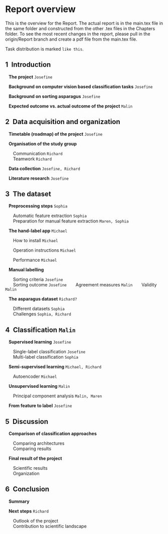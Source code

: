 # Report overview

This is the overview for the Report. The actual report is in the main.tex file in the same folder and constructed from the other .tex files in the Chapters folder. To see the most recent changes in the report, please pull in the origin/Report branch and create a pdf file from the main.tex file. 
    
Task distribution is marked `like this`.  

## 1&ensp;Introduction  
&ensp; **The project**  `Josefine`
  
&ensp; **Background on computer vision based classification tasks**  `Josefine`
  
&ensp; **Background on sorting asparagus**  `Josefine`
  
&ensp; **Expected outcome vs. actual outcome of the project**  `Malin`

## 2&ensp;Data acquisition and organization
&ensp; **Timetable (roadmap) of the project**  `Josefine`
  
&ensp; **Organisation of the study group**  
  
&ensp;&ensp;&ensp; Communication  `Richard`  
&ensp;&ensp;&ensp; Teamwork  `Richard`  
  
&ensp; **Data collection**  `Josefine, Richard`
  
&ensp; **Literature research**  `Josefine`

## 3&ensp;The dataset
&ensp; **Preprocessing steps**  `Sophia` 
  
&ensp;&ensp;&ensp; Automatic feature extraction  `Sophia`  
&ensp;&ensp;&ensp; Preparation for manual feature extraction  `Maren, Sophia` 
  
&ensp; **The hand-label app**  `Michael`
  
&ensp;&ensp;&ensp; How to install `Michael`

&ensp;&ensp;&ensp; Operation instructions `Michael`

&ensp;&ensp;&ensp; Performance  `Michael`
  
&ensp; **Manual labelling**  
  
&ensp;&ensp;&ensp; Sorting criteria  `Josefine`  
&ensp;&ensp;&ensp; Sorting outcome  `Josefine`
&ensp;&ensp;&ensp; Agreement measures `Malin`
&ensp;&ensp;&ensp; Validity `Malin`
  
&ensp; **The asparagus dataset**  `Richard?` 
  
&ensp;&ensp;&ensp; Different datasets  `Sophia`  
&ensp;&ensp;&ensp; Challenges   `Sophia, Richard`
  
## 4&ensp;Classification `Malin`
&ensp; **Supervised learning**  `Josefine`  
  
&ensp;&ensp;&ensp; Single-label classification  `Josefine`  
&ensp;&ensp;&ensp; Multi-label classification  `Sophia` 
  
&ensp; **Semi-supervised learning**   `Michael, Richard`
  
&ensp;&ensp;&ensp; Autoencoder  `Michael` 
  
&ensp; **Unsupervised learning**  `Malin` 
  
&ensp;&ensp;&ensp; Principal component analysis  `Malin, Maren` 
  
&ensp; **From feature to label**  `Josefine` 

## 5&ensp;Discussion
&ensp; **Comparison of classification approaches**  
  
&ensp;&ensp;&ensp; Comparing architectures  
&ensp;&ensp;&ensp; Comparing results

  
&ensp; **Final result of the project**  
  
&ensp;&ensp;&ensp; Scientific results  
&ensp;&ensp;&ensp; Organization   

## 6&ensp;Conclusion  
  
&ensp; **Summary**  
    
&ensp; **Next steps**   `Richard`
  
&ensp;&ensp;&ensp; Outlook of the project  
&ensp;&ensp;&ensp; Contribution to scientific landscape  
